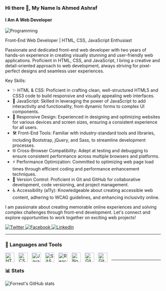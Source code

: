 ### Hi there 👋, My Name Is Ahmed Ashraf
#### I Am A Web Developer

![Programming](https://media.giphy.com/media/RbDKaczqWovIugyJmW/giphy.gif)

Front-End Web Developer | HTML, CSS, JavaScript Enthusiast

Passionate and dedicated front-end web developer with two years of hands-on experience in creating visually stunning and user-friendly web applications. Proficient in HTML, CSS, and JavaScript, I bring a creative and detail-oriented approach to web development, always striving for pixel-perfect designs and seamless user experiences.

Key Skills:
- ✨ HTML & CSS: Proficient in crafting clean, well-structured HTML5 and CSS3 code to build responsive and visually appealing web interfaces.
- 🚀 JavaScript: Skilled in leveraging the power of JavaScript to add interactivity and functionality, from dynamic forms to complex UI components.
- 🎨 Responsive Design: Experienced in designing and optimizing websites for various devices and screen sizes, ensuring a consistent experience for all users.
- 🛠️ Front-End Tools: Familiar with industry-standard tools and libraries, including Bootstrap, jQuery, and Sass, to streamline development processes.
- 🌐 Cross-Browser Compatibility: Adept at testing and debugging to ensure consistent performance across multiple browsers and platforms.
- ⚡ Performance Optimization: Committed to optimizing web page load times through efficient coding and performance enhancement techniques.
- 🔄 Version Control: Proficient in Git and GitHub for collaborative development, code versioning, and project management.
- ♿ Accessibility (a11y): Knowledgeable about creating accessible web content, adhering to WCAG guidelines, and enhancing inclusivity online.

I am passionate about creating memorable online experiences and solving complex challenges through front-end development. Let's connect and explore opportunities to work together on exciting web projects!

<a href="https://twitter.com/A_AGM4" target="_blank">
  <img src="https://img.icons8.com/ios-filled/24/ffffff/twitter.png" alt="Twitter">
</a>

<a href="https://www.facebook.com/AAGM4" target="_blank">
  <img src="https://img.icons8.com/ios-filled/24/ffffff/facebook.png" alt="Facebook">
</a>

<a href="https://www.linkedin.com/in/ahmed-ashraf-35522b19a/" target="_blank">
  <img src="https://img.icons8.com/ios-filled/24/ffffff/linkedin.png" alt="LinkedIn">
</a>


---

### 🧰 Languages and Tools

<img align="left" alt="HTML" width="30px" style="padding-right:10px;" src="https://cdn.jsdelivr.net/gh/devicons/devicon/icons/html5/html5-plain.svg" />
<img align="left" alt="CSS" width="30px" style="padding-right:10px;" src="https://cdn.jsdelivr.net/gh/devicons/devicon/icons/css3/css3-plain.svg" />
<img align="left" alt="JavaScript" width="30px" style="padding-right:10px;" src="https://cdn.jsdelivr.net/gh/devicons/devicon/icons/javascript/javascript-plain.svg" />
<img align="left" alt="SASS" width="30px" style="padding-right:10px;" src="https://cdn.jsdelivr.net/gh/devicons/devicon/icons/sass/sass-plain.svg" />
<img align="left" alt="React" width="30px" style="padding-right:10px;" src="https://cdn.jsdelivr.net/gh/devicons/devicon/icons/react/react-original.svg" />
<img align="left" alt="NodeJS" width="30px" style="padding-right:10px;" src="https://cdn.jsdelivr.net/gh/devicons/devicon/icons/nodejs/nodejs-original.svg" />
<img align="left" alt="Git" width="30px" style="padding-right:10px;" src="https://cdn.jsdelivr.net/gh/devicons/devicon/icons/git/git-original.svg" />
<img align="left" alt="GitHub" width="30px" style="padding-right:10px;" src="https://cdn.jsdelivr.net/gh/devicons/devicon/icons/github/github-original.svg" />


#

---

### 📊 Stats

![Forrest's GitHub stats](https://github-readme-stats.vercel.app/api?username=gmphck&show_icons=true&theme=gruvbox)


#
